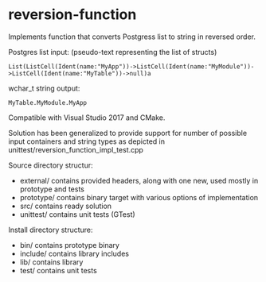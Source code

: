 # reversion-function
Implements function that converts Postgress list to string in reversed order.

Postgres list input: (pseudo-text representing the list of structs)
```
List(ListCell(Ident(name:"MyApp"))->ListCell(Ident(name:"MyModule"))->ListCell(Ident(name:"MyTable"))->null)a
```
wchar_t string output:
```
MyTable.MyModule.MyApp
```

Compatible with Visual Studio 2017 and CMake.

Solution has been generalized to provide support for number of possible input containers and string types as depicted in
unittest/reversion_function_impl_test.cpp

Source directory structur:
* external/ contains provided headers, along with one new, used mostly in prototype and tests
* prototype/ contains binary target with various options of implementation
* src/ contains ready solution
* unittest/ contains unit tests (GTest)

Install directory structure:
* bin/ contains prototype binary
* include/ contains library includes
* lib/ contains library
* test/ contains unit tests
